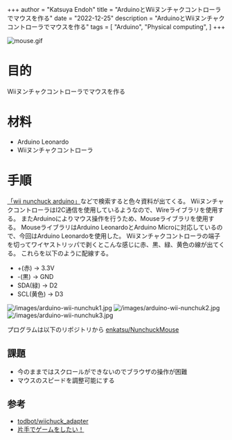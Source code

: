 +++
author = "Katsuya Endoh"
title = "ArduinoとWiiヌンチャクコントローラでマウスを作る"
date = "2022-12-25"
description = "ArduinoとWiiヌンチャクコントローラでマウスを作る"
tags = [
    "Arduino",
    "Physical computing",
]
+++

![mouse.gif](/images/arduino-wii-nunchuk.gif)

# 目的

Wiiヌンチャクコントローラでマウスを作る

# 材料

- Arduino Leonardo
- Wiiヌンチャクコントローラ

# 手順

[「wii nunchuck arduino」](https://www.google.co.jp/search?q=wii+nunchuck+arduino&oq=wii+nunchuck+arduino&aqs=chrome..69i57j69i60l3j0l2.2182j0j4&sourceid=chrome&ie=UTF-8)などで検索すると色々資料が出てくる。
WiiヌンチャクコントローラはI2C通信を使用しているようなので、Wireライブラリを使用する。
またArduinoによりマウス操作を行うため、Mouseライブラリを使用する。
MouseライブラリはArduino LeonardoとArduino Microに対応しているので、今回はArduino Leonardoを使用した。
Wiiヌンチャクコントローラの端子を切ってワイヤストリッパで剥くとこんな感じに赤、黒、緑、黄色の線が出てくる。
これらを以下のように配線する。

- +(赤) -> 3.3V
- -(黒) -> GND
- SDA(緑) -> D2
- SCL(黄色) -> D3

![/images/arduino-wii-nunchuk1.jpg](/images/arduino-wii-nunchuk1.jpg)
![/images/arduino-wii-nunchuk2.jpg](/images/arduino-wii-nunchuk2.jpg)
![/images/arduino-wii-nunchuk3.jpg](/images/arduino-wii-nunchuk3.jpg)

プログラムは以下のリポジトリから
[enkatsu/NunchuckMouse](https://github.com/enkatsu/NunchuckMouse)

## 課題

- 今のままではスクロールができないのでブラウザの操作が困難
- マウスのスピードを調整可能にする

## 参考

- [todbot/wiichuck_adapter](https://github.com/todbot/wiichuck_adapter/tree/master/firmware/WiichuckDemo)
- [片手でゲームをしたい！](http://cubic9.com/Devel/%C5%C5%BB%D2%B9%A9%BA%EE/Arduino/%A5%B2%A1%BC%A5%E0%A5%B3%A5%F3%A5%C8%A5%ED%A1%BC%A5%E9%A1%BC/)

